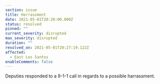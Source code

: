 ```yaml
---
section: issue
title: Harrassment
date: 2021-05-01T20:20:00.000Z
status: resolved
pinned: ""
current_severity: disrupted
max_severity: disrupted
duration: ""
resolved_on: 2021-05-01T20:27:19.122Z
affected:
  - East Los Santos
enableComments: false
---
```

Deputies responded to a 9-1-1 call in regards to a possible harrassment.